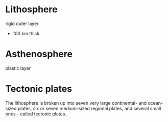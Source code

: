 # Lithosphere
rigid outer layer
- 100 km thick
# Asthenosphere
plastic layer
# Tectonic plates
The lithosphere is broken up into seven very large continental- and ocean-sized plates, six or seven medium-sized regional plates, and several small ones - called tectonic plates.
